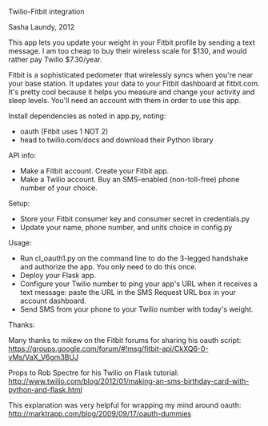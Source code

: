 Twilio-Fitbit integration

Sasha Laundy, 2012

This app lets you update your weight in your Fitbit profile by sending a text message. I am too cheap to buy their wireless scale for $130, and would rather pay Twilio $7.30/year.

Fitbit is a sophisticated pedometer that wirelessly syncs when you're near your base station. It updates your data to your Fitbit dashboard at fitbit.com. It's pretty cool because it helps you measure and change your activity and sleep levels. You'll need an account with them in order to use this app. 

Install dependencies as noted in app.py, noting:
 * oauth (Fitbit uses 1 NOT 2)
 * head to twilio.com/docs and download their Python library

API info: 
 * Make a Fitbit account. Create your Fitbit app.
 * Make a Twilio account. Buy an SMS-enabled (non-toll-free) phone number of your choice.

Setup:
 * Store your Fitbit consumer key and consumer secret in credentials.py
 * Update your name, phone number, and units choice in config.py

Usage: 
 * Run cl_oauth1.py on the command line to do the 3-legged handshake and authorize the app. You only need to do this once.
 * Deploy your Flask app. 
 * Configure your Twilio number to ping your app's URL when it receives a text message: paste the URL in the SMS Request URL box in your account dashboard.
 * Send SMS from your phone to your Twilio number with today's weight. 


Thanks: 

Many thanks to mikew on the Fitbit forums for sharing his oauth script: 
https://groups.google.com/forum/#!msg/fitbit-api/CkXQ6-0-vMs/VaX_V6gm3BUJ

Props to Rob Spectre for his Twilio on Flask tutorial: 
http://www.twilio.com/blog/2012/01/making-an-sms-birthday-card-with-python-and-flask.html

This explanation was very helpful for wrapping my mind around oauth: 
http://marktrapp.com/blog/2009/09/17/oauth-dummies
